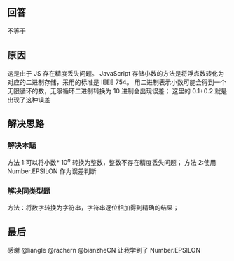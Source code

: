 ## 回答

不等于

## 原因

这是由于 JS 存在精度丢失问题。
JavaScript 存储小数的方法是将浮点数转化为对应的二进制存储，采用的标准是 IEEE 754。
用二进制表示小数可能会得到一个无限循环的数，无限循环二进制转换为 10 进制会出现误差；
这里的 0.1+0.2 就是出现了这种误差

## 解决思路

### 解决本题

方法 1:可以将小数\* $10^n$ 转换为整数，整数不存在精度丢失问题；
方法 2:使用 Number.EPSILON 作为误差判断

### 解决同类型题

方法：将数字转换为字符串，字符串逐位相加得到精确的结果；

## 最后

感谢 @liangle @rachern @bianzheCN 让我学到了 Number.EPSILON
